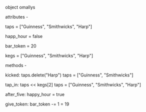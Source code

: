 object omallys

attributes -

taps = ["Guinness", "Smithwicks", "Harp"]

happ_hour = false

bar_token = 20

kegs = ["Guinness", "Smithwicks", "Harp"]

methods -

kicked: taps.delete("Harp")
 taps = ["Guinness", "Smithwicks"]

tap_in: taps << kegs[2]
 taps = ["Guinness", "Smithwicks", "Harp"]

after_five: happy_hour = true

give_token: bar_token -= 1 = 19
